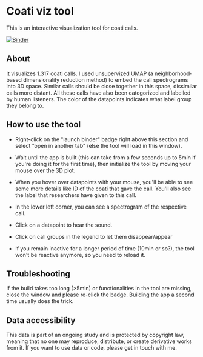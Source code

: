 # Coati viz tool

This is an interactive visualization tool for coati calls.

[![Binder](https://mybinder.org/badge_logo.svg)](https://mybinder.org/v2/gh/marathomas/coati_feeding_viz.git/HEAD?urlpath=voila%2Frender%2F04_coati_feeding_viz_tool.ipynb)


## About

It visualizes 1.317 coati calls. I used unsupervized UMAP (a neighborhood-based dimensionality reduction method) to embed the call spectrograms into 3D space. Similar calls should be close together in this space, dissimilar calls more distant. All these calls have also been categorized and labelled by human listeners. The color of the datapoints indicates what label group they belong to.



## How to use the tool


* Right-click on the "launch binder" badge right above this section and select "open in another tab" (else the tool will load in this window). 

* Wait until the app is built (this can take from a few seconds up to 5min if you're doing it for the first time), then initialize the tool by moving your mouse over the 3D plot. 

* When you hover over datapoints with your mouse, you'll be able to see some more details like ID of the coati that gave the call. You'll also see the label that researchers have given to this call. 
* In the lower left corner, you can see a spectrogram of the respective call. 
* Click on a datapoint to hear the sound.
* Click on call groups in the legend to let them disappear/appear
* If you remain inactive for a longer period of time (10min or so?), the tool won't be reactive anymore, so you need to reload it.

## Troubleshooting

If the build takes too long (>5min) or functionalities in the tool are missing, close the window and please re-click the badge. Building the app a second time usually does the trick.

## Data accessibility

This data is part of an ongoing study and is protected by copyright law, meaning that no one may reproduce, distribute, or create derivative works from it. If you want to use data or code, please get in touch with me.



